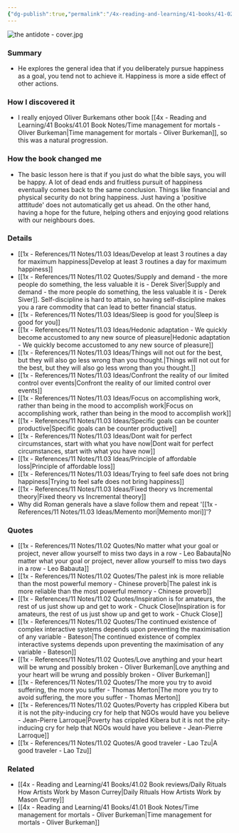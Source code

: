 ```yaml
---
{"dg-publish":true,"permalink":"/4x-reading-and-learning/41-books/41-02-book-reviews/the-antidote-happiness-for-people-who-cant-stand-positive-thinking-oliver-burkeman/","title":"The Antidote - Happiness for people who cant stand positive thinking - Oliver Burkeman","created":"2024-02-14T20:17:40.553+03:00","updated":"2025-09-23T06:01:57.001+03:00"}
---
```


![the antidote - cover.jpg](/img/user/4x%20-%20Reading%20and%20Learning/41%20Books/41.03%20Cover%20images/the%20antidote%20-%20cover.jpg)
### Summary
- He explores the general idea that if you deliberately pursue happiness as a goal, you tend not to achieve it. Happiness is more a side effect of other actions.

### How I discovered it
- I really enjoyed Oliver Burkemans other book [[4x - Reading and Learning/41 Books/41.01 Book Notes/Time management for mortals - Oliver Burkeman\|Time management for mortals - Oliver Burkeman]], so this was a natural progression.

### How the book changed me
- The basic lesson here is that if you just do what the bible says, you will be happy. A lot of dead ends and fruitless pursuit of happiness eventually comes back to the same conclusion. Things like financial and physical security do not bring happiness. Just having a 'positive atttitude' does not automatically get us ahead. On the other hand, having a hope for the future, helping others and enjoying good relations with our neighbours does.

### Details
- [[1x - References/11 Notes/11.03 Ideas/Develop at least 3 routines a day for maximum happiness\|Develop at least 3 routines a day for maximum happiness]]
- [[1x - References/11 Notes/11.02 Quotes/Supply and demand - the more people do something, the less valuable it is - Derek Siver\|Supply and demand - the more people do something, the less valuable it is - Derek Siver]]. Self-discipline is hard to attain, so having self-discipline makes you a rare commodity that can lead to better financial status.
- [[1x - References/11 Notes/11.03 Ideas/Sleep is good for you\|Sleep is good for you]]
- [[1x - References/11 Notes/11.03 Ideas/Hedonic adaptation - We quickly become accustomed to any new source of pleasure\|Hedonic adaptation - We quickly become accustomed to any new source of pleasure]]
- [[1x - References/11 Notes/11.03 Ideas/Things will not out for the best, but they will also go less wrong than you thought.\|Things will not out for the best, but they will also go less wrong than you thought.]]
- [[1x - References/11 Notes/11.03 Ideas/Confront the reality of our limited control over events\|Confront the reality of our limited control over events]]
- [[1x - References/11 Notes/11.03 Ideas/Focus on accomplishing work, rather than being in the mood to accomplish work\|Focus on accomplishing work, rather than being in the mood to accomplish work]]
- [[1x - References/11 Notes/11.03 Ideas/Specific goals can be counter productive\|Specific goals can be counter productive]]
- [[1x - References/11 Notes/11.03 Ideas/Dont wait for perfect circumstances, start with what you have now\|Dont wait for perfect circumstances, start with what you have now]]
- [[1x - References/11 Notes/11.03 Ideas/Principle of affordable loss\|Principle of affordable loss]]
- [[1x - References/11 Notes/11.03 Ideas/Trying to feel safe does not bring happiness\|Trying to feel safe does not bring happiness]]
- [[1x - References/11 Notes/11.03 Ideas/Fixed theory vs Incremental theory\|Fixed theory vs Incremental theory]]
- Why did Roman generals have a slave follow them and repeat '[[1x - References/11 Notes/11.03 Ideas/Memento mori\|Memento mori]]'?

### Quotes
- [[1x - References/11 Notes/11.02 Quotes/No matter what your goal or project, never allow yourself to miss two days in a row - Leo Babauta\|No matter what your goal or project, never allow yourself to miss two days in a row - Leo Babauta]]
- [[1x - References/11 Notes/11.02 Quotes/The palest ink is more reliable than the most powerful memory - Chinese proverb\|The palest ink is more reliable than the most powerful memory - Chinese proverb]]
- [[1x - References/11 Notes/11.02 Quotes/Inspiration is for amateurs, the rest of us just show up and get to work - Chuck Close\|Inspiration is for amateurs, the rest of us just show up and get to work - Chuck Close]]
- [[1x - References/11 Notes/11.02 Quotes/The continued existence of complex interactive systems depends upon preventing the maximisation of any variable - Bateson\|The continued existence of complex interactive systems depends upon preventing the maximisation of any variable - Bateson]]
- [[1x - References/11 Notes/11.02 Quotes/Love anything and your heart will be wrung and possibly broken - Oliver Burkeman\|Love anything and your heart will be wrung and possibly broken - Oliver Burkeman]]
- [[1x - References/11 Notes/11.02 Quotes/The more you try to avoid suffering, the more you suffer - Thomas Merton\|The more you try to avoid suffering, the more you suffer - Thomas Merton]]
- [[1x - References/11 Notes/11.02 Quotes/Poverty has crippled Kibera but it is not the pity-inducing cry for help that NGOs would have you believe - Jean-Pierre Larroque\|Poverty has crippled Kibera but it is not the pity-inducing cry for help that NGOs would have you believe - Jean-Pierre Larroque]]
- [[1x - References/11 Notes/11.02 Quotes/A good traveler - Lao Tzu\|A good traveler - Lao Tzu]]

### Related
- [[4x - Reading and Learning/41 Books/41.02 Book reviews/Daily Rituals How Artists Work by Mason Currey\|Daily Rituals How Artists Work by Mason Currey]]
- [[4x - Reading and Learning/41 Books/41.01 Book Notes/Time management for mortals - Oliver Burkeman\|Time management for mortals - Oliver Burkeman]]
